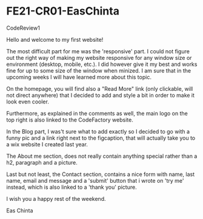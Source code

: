 # FE21-CR01-EasChinta
CodeReview1


Hello and welcome to my first website!

The most difficult part for me was the 'responsive' part. I could not figure out the right way of making my website responsive for any window size or environment (desktop, mobile, etc.). I did however give it my best and works fine for up to some size of the window when minized. I am sure that in the upcoming weeks I will have learned more about this topic. 

On the homepage, you will find also a "Read More" link (only clickable, will not direct anywhere) that I decided to add and style a bit in order to make it look even cooler.

Furthermore, as explained in the comments as well, the main logo on the top right is also linked to the CodeFactory website.

In the Blog part, I was't sure what to add exactly so I decided to go with a funny pic and a link right next to the figcaption, that will actually take you to a wix website I created last year. 

The About me section, does not really contain anything special rather than a h2, paragraph and a picture. 

Last but not least, the Contact section, contains a nice form with name, last name, email and message and a 'submit' button that i wrote on 'try me' instead, which is also linked to a 'thank you' picture. 

I wish you a happy rest of the weekend.

Eas Chinta


